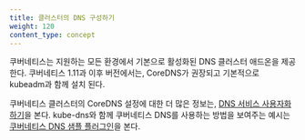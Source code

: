 ```yaml
---
title: 클러스터의 DNS 구성하기
weight: 120
content_type: concept
---
```


<!-- overview -->
쿠버네티스는 지원하는 모든 환경에서 기본으로 활성화된 DNS 클러스터 애드온을 제공한다. 쿠버네티스 1.11과 이후 버전에서는, CoreDNS가 권장되고 기본적으로 kubeadm과 함께 설치 된다.

<!-- body -->
쿠버네티스 클러스터의 CoreDNS 설정에 대한 더 많은 정보는, [DNS 서비스 사용자화 하기](/docs/tasks/administer-cluster/dns-custom-nameservers/)을 본다. kube-dns와 함께 쿠버네티스 DNS를 사용하는 방법을 보여주는 예시는 [쿠버네티스 DNS 샘플 플러그인](https://github.com/kubernetes/examples/tree/master/staging/cluster-dns)을 본다.


